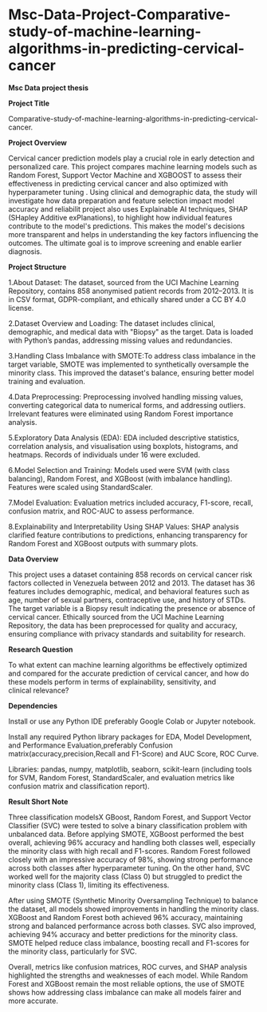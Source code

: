 # Msc-Data-Project-Comparative-study-of-machine-learning-algorithms-in-predicting-cervical-cancer

**Msc Data project thesis**

**Project Title**

Comparative-study-of-machine-learning-algorithms-in-predicting-cervical-cancer.

**Project Overview**

Cervical cancer prediction models play a crucial role in early detection and personalized care. This project compares machine learning models such as Random Forest, Support Vector Machine and XGBOOST to assess their effectiveness in predicting cervical cancer and also optimized with hyperparameter tuning . Using clinical and demographic data, the study will investigate how data preparation and feature selection impact model accuracy and reliabilit project also uses Explainable AI techniques, SHAP (SHapley Additive exPlanations), to highlight how individual features contribute to the model's predictions. This makes the model's decisions more transparent and helps in understanding the key factors influencing the outcomes. The ultimate goal is to improve screening and enable earlier diagnosis.

**Project Structure**

1.About Dataset: The dataset, sourced from the UCI Machine Learning Repository, contains 858 anonymised patient records from 2012–2013. It is in CSV format, GDPR-compliant, and ethically shared under a CC BY 4.0 license.

2.Dataset Overview and Loading: The dataset includes clinical, demographic, and medical data with "Biopsy" as the target. Data is loaded with Python’s pandas, addressing missing values and redundancies.

3.Handling Class Imbalance with SMOTE:To address class imbalance in the target variable, SMOTE was implemented to synthetically oversample the minority class. This improved the dataset's balance, ensuring better model training and evaluation.

4.Data Preprocessing: Preprocessing involved handling missing values, converting categorical data to numerical forms, and addressing outliers. Irrelevant features were eliminated using Random Forest importance analysis.

5.Exploratory Data Analysis (EDA): EDA included descriptive statistics, correlation analysis, and visualisation using boxplots, histograms, and heatmaps. Records of individuals under 16 were excluded.

6.Model Selection and Training: Models used were SVM (with class balancing), Random Forest, and XGBoost (with imbalance handling). Features were scaled using StandardScaler.

7.Model Evaluation: Evaluation metrics included accuracy, F1-score, recall, confusion matrix, and ROC-AUC to assess performance.

8.Explainability and Interpretability Using SHAP Values: SHAP analysis clarified feature contributions to predictions, enhancing transparency for Random Forest and XGBoost outputs with summary plots.

**Data Overview**

This project uses a dataset containing 858 records on cervical cancer risk factors collected in Venezuela between 2012 and 2013. The dataset has 36 features includes demographic, medical, and behavioral features such as age, number of sexual partners, contraceptive use, and history of STDs. The target variable is a Biopsy result indicating the presence or absence of cervical cancer. Ethically sourced from the UCI Machine Learning Repository, the data has been preprocessed for quality and accuracy, ensuring compliance with privacy standards and suitability for research.

**Research Question**

To what extent can machine learning algorithms be effectively optimized and compared for the accurate 
prediction of cervical cancer, and how do these models perform in terms of explainability, sensitivity, and 
clinical relevance?

**Dependencies**

Install or use any Python IDE preferably Google Colab or Jupyter notebook.

Install any required Python library packages for EDA, Model Development, and Performance Evaluation,preferably Confusion matrix(accuracy,precision,Recall and F1-Score) and AUC Score, ROC Curve.

Libraries: pandas, numpy, matplotlib, seaborn, scikit-learn (including tools for SVM, Random Forest, StandardScaler, and evaluation metrics like confusion matrix and classification report).

**Result Short Note**

Three classification modelsX GBoost, Random Forest, and Support Vector Classifier (SVC) were tested to solve a binary classification problem with unbalanced data. Before applying SMOTE, XGBoost performed the best overall, achieving 96% accuracy and handling both classes well, especially the minority class with high recall and F1-scores. Random Forest followed closely with an impressive accuracy of 98%, showing strong performance across both classes after hyperparameter tuning. On the other hand, SVC worked well for the majority class (Class 0) but struggled to predict the minority class (Class 1), limiting its effectiveness.

After using SMOTE (Synthetic Minority Oversampling Technique) to balance the dataset, all models showed improvements in handling the minority class. XGBoost and Random Forest both achieved 96% accuracy, maintaining strong and balanced performance across both classes. SVC also improved, achieving 94% accuracy and better predictions for the minority class. SMOTE helped reduce class imbalance, boosting recall and F1-scores for the minority class, particularly for SVC.

Overall, metrics like confusion matrices, ROC curves, and SHAP analysis highlighted the strengths and weaknesses of each model. While Random Forest and XGBoost remain the most reliable options, the use of SMOTE shows how addressing class imbalance can make all models fairer and more accurate.


